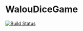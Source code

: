 # WalouDiceGame

[![Build Status](https://travis-ci.org/GuillaumeNury/WalouDiceGame.svg?branch=master)](https://travis-ci.org/GuillaumeNury/WalouDiceGame)
